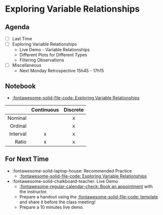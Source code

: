 # Exploring Variable Relationships

## Agenda
- [ ] Last Time
- [ ] Exploring Variable Relationships
    - Live Demo - Variable Relationships
    - Different Plots for Different Types
    - Filtering Observations
- [ ] Miscellaneous
    - Next Monday Retrospective 15h45 - 17h15

## Notebook
- [:fontawesome-solid-file-code: Exploring Variable Relationships](https://colab.research.google.com/github/mickaeltemporao/itds/blob/main/materials/05-data-exploration-rows.ipynb)

|          | Continuous | Discrete |
| -:       | :-:        | :-:      |
| Nominal  |            | x        |
| Ordinal  |            | x        |
| Interval | x          | x        |
| Ratio    | x          | x        |



## For Next Time
- :fontawesome-solid-laptop-house: Recommended Practice
    - [:fontawesome-solid-file-code: Exploring Variable Relationships](https://colab.research.google.com/github/mickaeltemporao/itds/blob/main/materials/05-data-exploration-rows.ipynb)
- :fontawesome-solid-chalkboard-teacher: Live Demo
    - [:fontawesome-regular-calendar-check: Book an appointment](https://calendly.com/mickaeltemporao/one-on-one) with the instructor.
    - Prepare a handout using the [:fontawesome-solid-file-code: template](https://colab.research.google.com/github/mickaeltemporao/ids-materials/blob/main/handout-template.ipynb) and share it before the class meeting!
    - Prepare a 10 minutes live demo.


